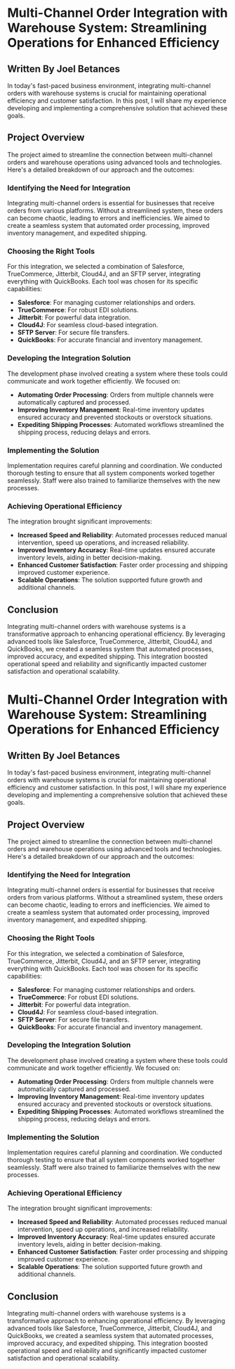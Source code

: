 # Multi-Channel Order Integration with Warehouse System: Streamlining Operations for Enhanced Efficiency

## Written By Joel Betances

In today's fast-paced business environment, integrating multi-channel orders with warehouse systems is crucial for maintaining operational efficiency and customer satisfaction. In this post, I will share my experience developing and implementing a comprehensive solution that achieved these goals.

## Project Overview

The project aimed to streamline the connection between multi-channel orders and warehouse operations using advanced tools and technologies. Here's a detailed breakdown of our approach and the outcomes:

### Identifying the Need for Integration

Integrating multi-channel orders is essential for businesses that receive orders from various platforms. Without a streamlined system, these orders can become chaotic, leading to errors and inefficiencies. We aimed to create a seamless system that automated order processing, improved inventory management, and expedited shipping.

### Choosing the Right Tools

For this integration, we selected a combination of Salesforce, TrueCommerce, Jitterbit, Cloud4J, and an SFTP server, integrating everything with QuickBooks. Each tool was chosen for its specific capabilities:

- **Salesforce**: For managing customer relationships and orders.
- **TrueCommerce**: For robust EDI solutions.
- **Jitterbit**: For powerful data integration.
- **Cloud4J**: For seamless cloud-based integration.
- **SFTP Server**: For secure file transfers.
- **QuickBooks**: For accurate financial and inventory management.

### Developing the Integration Solution

The development phase involved creating a system where these tools could communicate and work together efficiently. We focused on:

- **Automating Order Processing**: Orders from multiple channels were automatically captured and processed.
- **Improving Inventory Management**: Real-time inventory updates ensured accuracy and prevented stockouts or overstock situations.
- **Expediting Shipping Processes**: Automated workflows streamlined the shipping process, reducing delays and errors.

### Implementing the Solution

Implementation requires careful planning and coordination. We conducted thorough testing to ensure that all system components worked together seamlessly. Staff were also trained to familiarize themselves with the new processes.

### Achieving Operational Efficiency

The integration brought significant improvements:

- **Increased Speed and Reliability**: Automated processes reduced manual intervention, speed up operations, and increased reliability.
- **Improved Inventory Accuracy**: Real-time updates ensured accurate inventory levels, aiding in better decision-making.
- **Enhanced Customer Satisfaction**: Faster order processing and shipping improved customer experience.
- **Scalable Operations**: The solution supported future growth and additional channels.

## Conclusion

Integrating multi-channel orders with warehouse systems is a transformative approach to enhancing operational efficiency. By leveraging advanced tools like Salesforce, TrueCommerce, Jitterbit, Cloud4J, and QuickBooks, we created a seamless system that automated processes, improved accuracy, and expedited shipping. This integration boosted operational speed and reliability and significantly impacted customer satisfaction and operational scalability.
# Multi-Channel Order Integration with Warehouse System: Streamlining Operations for Enhanced Efficiency

## Written By Joel Betances

In today's fast-paced business environment, integrating multi-channel orders with warehouse systems is crucial for maintaining operational efficiency and customer satisfaction. In this post, I will share my experience developing and implementing a comprehensive solution that achieved these goals.

## Project Overview

The project aimed to streamline the connection between multi-channel orders and warehouse operations using advanced tools and technologies. Here's a detailed breakdown of our approach and the outcomes:

### Identifying the Need for Integration

Integrating multi-channel orders is essential for businesses that receive orders from various platforms. Without a streamlined system, these orders can become chaotic, leading to errors and inefficiencies. We aimed to create a seamless system that automated order processing, improved inventory management, and expedited shipping.

### Choosing the Right Tools

For this integration, we selected a combination of Salesforce, TrueCommerce, Jitterbit, Cloud4J, and an SFTP server, integrating everything with QuickBooks. Each tool was chosen for its specific capabilities:

- **Salesforce**: For managing customer relationships and orders.
- **TrueCommerce**: For robust EDI solutions.
- **Jitterbit**: For powerful data integration.
- **Cloud4J**: For seamless cloud-based integration.
- **SFTP Server**: For secure file transfers.
- **QuickBooks**: For accurate financial and inventory management.

### Developing the Integration Solution

The development phase involved creating a system where these tools could communicate and work together efficiently. We focused on:

- **Automating Order Processing**: Orders from multiple channels were automatically captured and processed.
- **Improving Inventory Management**: Real-time inventory updates ensured accuracy and prevented stockouts or overstock situations.
- **Expediting Shipping Processes**: Automated workflows streamlined the shipping process, reducing delays and errors.

### Implementing the Solution

Implementation requires careful planning and coordination. We conducted thorough testing to ensure that all system components worked together seamlessly. Staff were also trained to familiarize themselves with the new processes.

### Achieving Operational Efficiency

The integration brought significant improvements:

- **Increased Speed and Reliability**: Automated processes reduced manual intervention, speed up operations, and increased reliability.
- **Improved Inventory Accuracy**: Real-time updates ensured accurate inventory levels, aiding in better decision-making.
- **Enhanced Customer Satisfaction**: Faster order processing and shipping improved customer experience.
- **Scalable Operations**: The solution supported future growth and additional channels.

## Conclusion

Integrating multi-channel orders with warehouse systems is a transformative approach to enhancing operational efficiency. By leveraging advanced tools like Salesforce, TrueCommerce, Jitterbit, Cloud4J, and QuickBooks, we created a seamless system that automated processes, improved accuracy, and expedited shipping. This integration boosted operational speed and reliability and significantly impacted customer satisfaction and operational scalability.
